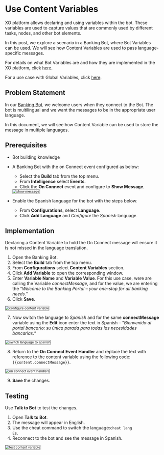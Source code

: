 # Use Content Variables

XO platform allows declaring and using variables within the bot. These variables are used to capture values that are commonly used by different tasks, nodes, and other bot elements.

In this post, we explore a scenario in a Banking Bot, where Bot Variables can be used. We will see how Content Variables are used to pass language-specific messages.

For details on what Bot Variables are and how they are implemented in the XO platform, click <a href="https://docsinternal-kore.github.io/docs/xo/app-settings/variables/using-bot-variables/" target="_blank">here</a>. 

For a use case with Global Variables, click <a href="https://docsinternal-kore.github.io/docs/xo/how-tos/build-a-banking-assistant/deploy-the-assistant/use-global-variables/" target="_blank">here</a>.

## Problem Statement

In our <a href="https://docsinternal-kore.github.io/docs/xo/how-tos/build-a-banking-assistant/design-conversation-skills/create-a-sample-banking-assistant/" target="_blank">Banking Bot</a>, we welcome users when they connect to the Bot. The bot is multilingual and we want the messages to be in the appropriate user language.

In this document, we will see how Content Variable can be used to store the message in multiple languages.

## Prerequisites

* Bot building knowledge
* A Banking Bot with the on Connect event configured as below:
    * Select the **Build** tab from the top menu.
    * From **Intelligence** select **Events**.
    * Click the **On Connect** event and configure to **Show Message**.
    <img src="../images/show-message.png" alt="show message" title="show message" style="border: 1px solid gray; zoom:75%;">

* Enable the Spanish language for the bot with the steps below:
    * From **Configurations**, select **Language**.
    * Click **Add Language** and _Configure_ the _Spanish_ language.

## Implementation

Declaring a Content Variable to hold the On Connect message will ensure it is not missed in the language translation.

1. Open the Banking Bot.
2. Select the **Build** tab from the top menu.
3. From **Configurations** select **Content Variables** section.
4. Click **Add Variable** to open the corresponding window.
5. Enter **Variable Name** and **Variable Value**. For this use case, were are calling the Variable _connectMessage_, and for the value, we are entering the “_Welcome to the Banking Portal – your one-stop for all banking needs._"
6. Click **Save**.
<img src="../images/configure-content-variable.png" alt="configure content variable" title="configure content variable" style="border: 1px solid gray; zoom:75%;">

7. Now switch the language to _Spanish_ and for the same **connectMessage** variable using the **Edit** icon enter the text in Spanish – “_Bienvenido al portal bancario: su única parada para todas las necesidades bancarias_.“
<img src="../images/switch-language-to-spanish.png" alt="switch language to spanish" title="switch language to spanish" style="border: 1px solid gray; zoom:75%;">

8. Return to the **On Connect Event Handler** and replace the text with reference to the content variable using the following code: <code>{{content.connectMessage}}</code>.
<img src="../images/on-connect-event-handlers.png" alt="on connect event handlers" title="on connect event handlers" style="border: 1px solid gray; zoom:75%;">

9. **Save** the changes.

## Testing

Use **Talk to Bot** to test the changes.

1. Open **Talk to Bot**.
2. The message will appear in English.
3. Use the cheat command to switch the language:<code>cheat lang Es</code>.
4. Reconnect to the bot and see the message in Spanish.
<img src="../images/test-content-variable-banking-bot.png" alt="test content variable" title="test content variable" style="border: 1px solid gray; zoom:75%;">
